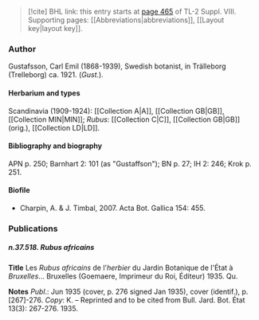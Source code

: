 > [!cite] BHL link: this entry starts at [page 465](https://www.biodiversitylibrary.org/item/103832#page/477/mode/1up) of TL-2 Suppl. VIII.
> Supporting pages: [[Abbreviations|abbreviations]], [[Layout key|layout key]].

### Author

Gustafsson, Carl Emil (1868-1939), Swedish botanist, in Trälleborg (Trelleborg) ca. 1921. (*Gust.*).

#### Herbarium and types

Scandinavia (1909-1924): [[Collection A|A]], [[Collection GB|GB]], [[Collection MIN|MIN]]; *Rubus*: [[Collection C|C]], [[Collection GB|GB]] (orig.), [[Collection LD|LD]].

#### Bibliography and biography

APN p. 250; Barnhart 2: 101 (as "Gustaffson"); BN p. 27; IH 2: 246; Krok p. 251.

#### Biofile

- Charpin, A. & J. Timbal, 2007. Acta Bot. Gallica 154: 455.

### Publications

##### n.37.518. Rubus africains

**Title**
Les *Rubus africains* de l'*herbier* du Jardin Botanique de l'État à *Bruxelles*... Bruxelles (Goemaere, Imprimeur du Roi, Éditeur) 1935. Qu.

**Notes**
*Publ*.: Jun 1935 (cover, p. 276 signed Jan 1935), cover (identif.), p. \[267\]-276. *Copy*: K. – Reprinted and to be cited from Bull. Jard. Bot. État 13(3): 267-276. 1935.

